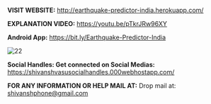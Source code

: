**VISIT WEBSITE:**
http://earthquake-predictor-india.herokuapp.com/

**EXPLANATION VIDEO:** https://youtu.be/pTkrJRw96XY

**Android App:** https://bit.ly/Earthquake-Predictor-India

![22](https://user-images.githubusercontent.com/86513644/132936926-7cd60a83-24e5-441f-b8fb-946dcd8d8bc0.PNG)

**Social Handles: Get connected on Social Medias:** https://shivanshvasusocialhandles.000webhostapp.com/
        
**FOR ANY INFORMATION OR HELP MAIL AT:** Drop mail at: shivanshphone@gmail.com
